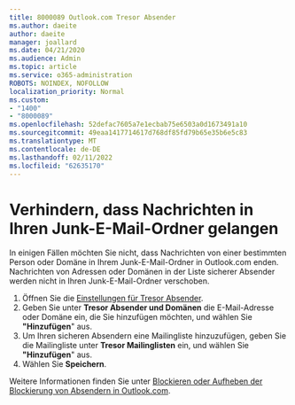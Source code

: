 ```yaml
---
title: 8000089 Outlook.com Tresor Absender
ms.author: daeite
author: daeite
manager: joallard
ms.date: 04/21/2020
ms.audience: Admin
ms.topic: article
ms.service: o365-administration
ROBOTS: NOINDEX, NOFOLLOW
localization_priority: Normal
ms.custom:
- "1400"
- "8000089"
ms.openlocfilehash: 52defac7605a7e1ecbab75e6503a0d1673491a10
ms.sourcegitcommit: 49eaa1417714617d768df85fd79b65e35b6e5c83
ms.translationtype: MT
ms.contentlocale: de-DE
ms.lasthandoff: 02/11/2022
ms.locfileid: "62635170"
---
```

# <a name="stop-messages-from-going-into-your-junk-email-folder"></a>Verhindern, dass Nachrichten in Ihren Junk-E-Mail-Ordner gelangen

In einigen Fällen möchten Sie nicht, dass Nachrichten von einer bestimmten Person oder Domäne in Ihrem Junk-E-Mail-Ordner in Outlook.com enden. Nachrichten von Adressen oder Domänen in der Liste sicherer Absender werden nicht in Ihren Junk-E-Mail-Ordner verschoben.

1. Öffnen Sie die [Einstellungen für Tresor Absender](https://go.microsoft.com/fwlink/?linkid=2035804).
2. Geben Sie unter **Tresor Absender und Domänen** die E-Mail-Adresse oder Domäne ein, die Sie hinzufügen möchten, und wählen Sie **"Hinzufügen**" aus.
3. Um Ihren sicheren Absendern eine Mailingliste hinzuzufügen, geben Sie die Mailingliste unter **Tresor Mailinglisten** ein, und wählen Sie **"Hinzufügen**" aus.
4. Wählen Sie **Speichern**.

Weitere Informationen finden Sie unter [Blockieren oder Aufheben der Blockierung von Absendern in Outlook.com](https://support.office.com/article/afba1c94-77bb-4f50-8b85-057cf52f4d5e?wt.mc_id=Office_Outlook_com_Alchemy).